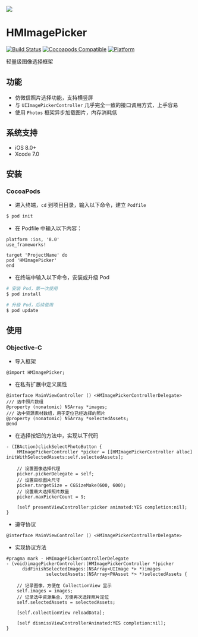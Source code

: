 ![](http://www.itheima.com/uploads/2015/08/198x57.png)

# HMImagePicker
[![Build Status](https://travis-ci.org/itheima-developer/HMImagePicker.svg?branch=master)](https://travis-ci.org/itheima-developer/HMImagePicker)
[![Cocoapods Compatible](https://img.shields.io/cocoapods/v/HMImagePicker.svg)](https://img.shields.io/cocoapods/v/HMImagePicker.svg)
[![Platform](https://img.shields.io/cocoapods/p/HMImagePicker.svg?style=flat)](http://cocoadocs.org/docsets/HMImagePicker)

轻量级图像选择框架

## 功能

* 仿微信照片选择功能，支持横竖屏
* 与 `UIImagePickerController` 几乎完全一致的接口调用方式，上手容易
* 使用 `Photos` 框架异步加载图片，内存消耗低

## 系统支持

* iOS 8.0+
* Xcode 7.0

## 安装 

### CocoaPods

* 进入终端，`cd` 到项目目录，输入以下命令，建立 `Podfile`

```bash
$ pod init
```

* 在 Podfile 中输入以下内容：

```
platform :ios, '8.0'
use_frameworks!

target 'ProjectName' do
pod 'HMImagePicker'
end
```

* 在终端中输入以下命令，安装或升级 Pod

```bash
# 安装 Pod，第一次使用
$ pod install

# 升级 Pod，后续使用
$ pod update
```

## 使用

### Objective-C

* 导入框架

```objc
@import HMImagePicker;
```

* 在私有扩展中定义属性

```objc
@interface MainViewController () <HMImagePickerControllerDelegate>
/// 选中照片数组
@property (nonatomic) NSArray *images;
/// 选中资源素材数组，用于定位已经选择的照片
@property (nonatomic) NSArray *selectedAssets;
@end
```

* 在选择按钮的方法中，实现以下代码

```objc
- (IBAction)clickSelectPhotoButton {
    HMImagePickerController *picker = [[HMImagePickerController alloc] initWithSelectedAssets:self.selectedAssets];

    // 设置图像选择代理
    picker.pickerDelegate = self;
    // 设置目标图片尺寸
    picker.targetSize = CGSizeMake(600, 600);
    // 设置最大选择照片数量
    picker.maxPickerCount = 9;

    [self presentViewController:picker animated:YES completion:nil];
}
```

* 遵守协议

```objc
@interface MainViewController () <HMImagePickerControllerDelegate>
```

* 实现协议方法

```objc
#pragma mark - HMImagePickerControllerDelegate
- (void)imagePickerController:(HMImagePickerController *)picker
      didFinishSelectedImages:(NSArray<UIImage *> *)images
               selectedAssets:(NSArray<PHAsset *> *)selectedAssets {

    // 记录图像，方便在 CollectionView 显示
    self.images = images;
    // 记录选中资源集合，方便再次选择照片定位
    self.selectedAssets = selectedAssets;

    [self.collectionView reloadData];

    [self dismissViewControllerAnimated:YES completion:nil];
}
```
